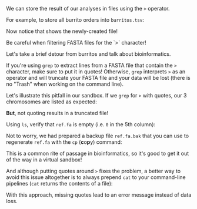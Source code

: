 <script>
import Alert from "components/Alert.svelte";
import Execute from "components/Execute.svelte";
</script>

We can store the result of our analyses in files using the `>` operator.

For example, to store all burrito orders into `burritos.tsv`:

<Execute command='grep "Burrito" orders.tsv > burritos.tsv' />

Now notice that <Execute command="ls" inline /> shows the newly-created file!

<Alert color="warning">
	Be careful when filtering FASTA files for the `>` character!
</Alert>

Let's take a brief detour from burritos and talk about bioinformatics.

If you're using `grep` to extract lines from a FASTA file that contain the `>` character, make sure to put it in quotes! Otherwise, `grep` interprets `>` as an operator and will truncate your FASTA file and your data will be lost (there is no "Trash" when working on the command line).

Let's illustrate this pitfall in our sandbox. If we `grep` for `>` with quotes, our 3 chromosomes are listed as expected:

<Execute command='grep ">" ref.fa' />

**But**, not quoting results in a truncated file!

<Execute command='grep > ref.fa' />

Using `ls`, verify that `ref.fa` is empty (i.e. `0` in the 5th column):

<Execute command='ls -l' />

Not to worry, we had prepared a backup file `ref.fa.bak` that you can use to regenerate `ref.fa` with the `cp` (**c**o**p**y) command:

<Execute command='cp ref.fa.bak ref.fa' />

This is a common rite of passage in bioinformatics, so it's good to get it out of the way in a virtual sandbox!

And although putting quotes around `>` fixes the problem, a better way to avoid this issue altogether is to always prepend `cat` to your command-line pipelines (`cat` returns the contents of a file):

<Execute command='cat ref.fa | grep ">"' />

With this approach, missing quotes lead to an error message instead of data loss.
